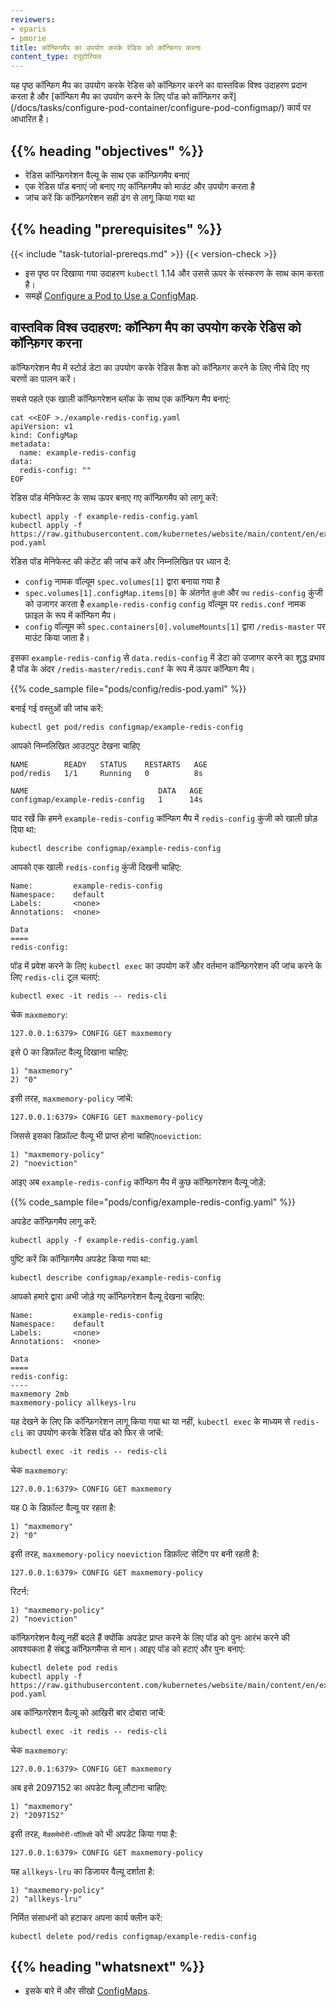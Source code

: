 ```yaml
---
reviewers:
- eparis
- pmorie
title: कॉन्फ़िगमैप का उपयोग करके रेडिस को कॉन्फ़िगर करना
content_type: ट्यूटोरियल
---
```


<!-- overview -->

यह पृष्ठ कॉन्फिग मैप का उपयोग करके रेडिस को कॉन्फ़िगर करने का वास्तविक विश्व उदाहरण प्रदान करता है और [कॉन्फिग मैप का उपयोग करने के लिए पॉड को कॉन्फ़िगर करें] (/docs/tasks/configure-pod-container/configure-pod-configmap/) कार्य पर आधारित है।



## {{% heading "objectives" %}}


* रेडिस कॉन्फ़िगरेशन वैल्यू के साथ एक कॉन्फ़िगमैप बनाएं
* एक रेडिस पॉड बनाएं जो बनाए गए कॉन्फ़िगमैप को माउंट और उपयोग करता है
* जांच करें कि कॉन्फ़िगरेशन सही ढंग से लागू किया गया था



## {{% heading "prerequisites" %}}


{{< include "task-tutorial-prereqs.md" >}} {{< version-check >}}

* इस पृष्ठ पर दिखाया गया उदाहरण `kubectl` 1.14 और उससे ऊपर के संस्करण के साथ काम करता है।
* समझें [Configure a Pod to Use a ConfigMap](/docs/tasks/configure-pod-container/configure-pod-configmap/).



<!-- lessoncontent -->


## वास्तविक विश्व उदाहरण: कॉन्फिग मैप का उपयोग करके रेडिस को कॉन्फ़िगर करना

कॉन्फिगरेशन मैप में स्टोर्ड डेटा का उपयोग करके रेडिस कैश को कॉन्फ़िगर करने के लिए नीचे दिए गए चरणों का पालन करें।

सबसे पहले एक खाली कॉन्फ़िगरेशन ब्लॉक के साथ एक कॉन्फिग मैप बनाएं:

```shell
cat <<EOF >./example-redis-config.yaml
apiVersion: v1
kind: ConfigMap
metadata:
  name: example-redis-config
data:
  redis-config: ""
EOF
```

रेडिस पॉड मेनिफेस्ट के साथ ऊपर बनाए गए कॉन्फ़िगमैप को लागू करें:

```shell
kubectl apply -f example-redis-config.yaml
kubectl apply -f https://raw.githubusercontent.com/kubernetes/website/main/content/en/examples/pods/config/redis-pod.yaml
```

रेडिस पॉड मेनिफेस्ट की कंटेंट की जांच करें और निम्नलिखित पर ध्यान दें:

* `config` नामक वॉल्यूम `spec.volumes[1]` द्वारा बनाया गया है
* `spec.volumes[1].configMap.items[0]` के अंतर्गत `कुंजी` और `पथ` `redis-config` कुंजी को उजागर करता है
  `example-redis-config` `config` वॉल्यूम पर `redis.conf` नामक फ़ाइल के रूप में कॉन्फिग मैप।
* `config` वॉल्यूम को `spec.containers[0].volumeMounts[1]` द्वारा `/redis-master` पर माउंट किया जाता है।

इसका `example-redis-config` से `data.redis-config` में डेटा को उजागर करने का शुद्ध प्रभाव है
पॉड के अंदर `/redis-master/redis.conf` के रूप में ऊपर कॉन्फिग मैप।

{{% code_sample file="pods/config/redis-pod.yaml" %}}

बनाई गई वस्तुओं की जांच करें:

```shell
kubectl get pod/redis configmap/example-redis-config 
```

आपको निम्नलिखित आउटपुट देखना चाहिए

```
NAME        READY   STATUS    RESTARTS   AGE
pod/redis   1/1     Running   0          8s

NAME                             DATA   AGE
configmap/example-redis-config   1      14s
```

याद रखें कि हमने `example-redis-config` कॉन्फिग मैप में `redis-config` कुंजी को खाली छोड़ दिया था:

```shell
kubectl describe configmap/example-redis-config
```

आपको एक खाली `redis-config` कुंजी दिखनी चाहिए:

```shell
Name:         example-redis-config
Namespace:    default
Labels:       <none>
Annotations:  <none>

Data
====
redis-config:
```

पॉड में प्रवेश करने के लिए `kubectl exec` का उपयोग करें और वर्तमान कॉन्फ़िगरेशन की जांच करने के लिए `redis-cli` टूल चलाएं:

```shell
kubectl exec -it redis -- redis-cli
```

चेक `maxmemory`:

```shell
127.0.0.1:6379> CONFIG GET maxmemory
```

इसे 0 का डिफ़ॉल्ट वैल्यू दिखाना चाहिए:

```shell
1) "maxmemory"
2) "0"
```

इसी तरह, `maxmemory-policy` जांचें:

```shell
127.0.0.1:6379> CONFIG GET maxmemory-policy
```

जिससे इसका डिफ़ॉल्ट वैल्यू भी प्राप्त होना चाहिए`noeviction`:

```shell
1) "maxmemory-policy"
2) "noeviction"
```

आइए अब `example-redis-config` कॉन्फिग मैप में कुछ कॉन्फ़िगरेशन वैल्यू जोड़ें:

{{% code_sample file="pods/config/example-redis-config.yaml" %}}

अपडेट कॉन्फ़िगमैप लागू करें:

```shell
kubectl apply -f example-redis-config.yaml
```

पुष्टि करें कि कॉन्फ़िगमैप अपडेट किया गया था:

```shell
kubectl describe configmap/example-redis-config
```

आपको हमारे द्वारा अभी जोड़े गए कॉन्फ़िगरेशन वैल्यू देखना चाहिए:

```shell
Name:         example-redis-config
Namespace:    default
Labels:       <none>
Annotations:  <none>

Data
====
redis-config:
----
maxmemory 2mb
maxmemory-policy allkeys-lru
```

यह देखने के लिए कि कॉन्फ़िगरेशन लागू किया गया था या नहीं, `kubectl exec` के माध्यम से `redis-cli` का उपयोग करके रेडिस पॉड को फिर से जांचें:

```shell
kubectl exec -it redis -- redis-cli
```


चेक `maxmemory`:

```shell
127.0.0.1:6379> CONFIG GET maxmemory
```

यह 0 के डिफ़ॉल्ट वैल्यू पर रहता है:

```shell
1) "maxmemory"
2) "0"
```

इसी तरह, `maxmemory-policy` `noeviction` डिफ़ॉल्ट सेटिंग पर बनी रहती है:

```shell
127.0.0.1:6379> CONFIG GET maxmemory-policy
```

रिटर्न:

```shell
1) "maxmemory-policy"
2) "noeviction"
```

कॉन्फ़िगरेशन वैल्यू नहीं बदले हैं क्योंकि अपडेट प्राप्त करने के लिए पॉड को पुनः आरंभ करने की आवश्यकता है संबद्ध कॉन्फ़िगमैप्स से मान। आइए पॉड को हटाएं और पुनः बनाएं:

```shell
kubectl delete pod redis
kubectl apply -f https://raw.githubusercontent.com/kubernetes/website/main/content/en/examples/pods/config/redis-pod.yaml
```

अब कॉन्फ़िगरेशन वैल्यू को आखिरी बार दोबारा जांचें:

```shell
kubectl exec -it redis -- redis-cli
```

चेक `maxmemory`:

```shell
127.0.0.1:6379> CONFIG GET maxmemory
```

अब इसे 2097152 का अपडेट वैल्यू लौटाना चाहिए:

```shell
1) "maxmemory"
2) "2097152"
```

इसी तरह, `मैक्समेमोरी-पॉलिसी` को भी अपडेट किया गया है:

```shell
127.0.0.1:6379> CONFIG GET maxmemory-policy
```

यह `allkeys-lru` का डिजायर वैल्यू दर्शाता है:

```shell
1) "maxmemory-policy"
2) "allkeys-lru"
```

निर्मित संसाधनों को हटाकर अपना कार्य क्लीन करें:

```shell
kubectl delete pod/redis configmap/example-redis-config
```

## {{% heading "whatsnext" %}}


* इसके बारे में और सीखो [ConfigMaps](/docs/tasks/configure-pod-container/configure-pod-configmap/).
